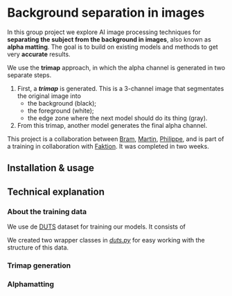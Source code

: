 # Background separation in images

In this group project we explore AI image processing techniques for **separating the subject from the background in images**, also known as **alpha matting**. The goal is to build on existing models and methods to get very **accurate** results.

We use the **trimap** approach, in which the alpha channel is generated in two separate steps.

1. First, a ***trimap*** is generated. This is a 3-channel image that segmentates the original image into
    * the background (black);
    * the foreground (white);
    * the edge zone where the next model should do its thing (gray).
2. From this trimap, another model generates the final alpha channel.

This project is a collaboration between [Bram](https://github.com/), [Martin](https://github.com/), [Philippe](https://github.com/), and is part of a training in collaboration with [Faktion](https://www.faktion.be). It was completed in two weeks.

## Installation & usage

## Technical explanation

### About the training data

We use de [DUTS](http://saliencydetection.net/duts/) dataset for training our models. It consists of  

We created two wrapper classes in _[duts.py](duts.py)_ for easy working with the structure of this data.

### Trimap generation

### Alphamatting
